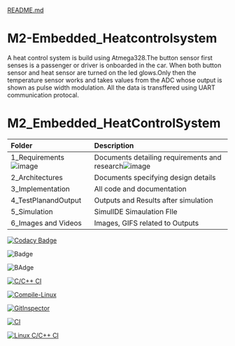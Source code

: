 [README.md](https://github.com/Mamtavishe/M2-Embedded_Heatcontrolsystem/files/7632241/README.md)
# M2-Embedded_Heatcontrolsystem

A heat control system is build using Atmega328.The button sensor first senses is a passenger or driver is onboarded in the car. When both button sensor and heat sensor are turned on the led glows.Only then the temperature sensor works and takes values from the ADC whose output is shown as pulse width modulation. All the data is transffered using UART communication protocal.
# M2_Embedded_HeatControlSystem

|**Folder**|**Description**|
| :- | :- |
|1_Requirements![image](https://user-images.githubusercontent.com/94283305/144180706-1628b82b-cc2e-4aca-8f84-b4083cc389d0.png)| Documents detailing requirements and research![image](https://user-images.githubusercontent.com/94283305/144180890-f1aa3c90-0420-4349-8a47-e11cb4514bbf.png)
|2_Architectures|Documents specifying design details|
|3_Implementation|All code and documentation|
|4_TestPlanandOutput|Outputs and Results after simulation|
|5_Simulation|SimulIDE Simaulation FIle|
|6_Images and Videos|Images, GIFS related to Outputs|


[![Codacy Badge](https://app.codacy.com/project/badge/Grade/78232789450b40daa10c0c74f810f497)](https://www.codacy.com/gh/Mamtavishe/M2-Embedded_Heatcontrolsystem/dashboard?utm_source=github.com&amp;utm_medium=referral&amp;utm_content=Mamtavishe/M2-Embedded_Heatcontrolsystem&amp;utm_campaign=Badge_Grade)

![Badge](https://api.codiga.io/project/30159/score/svg)

![BAdge](https://api.codiga.io/project/30159/status/svg)

[![C/C++ CI](https://github.com/Mamtavishe/M2-Embedded_Heatcontrolsystem/actions/workflows/c-cpp.yml/badge.svg)](https://github.com/Mamtavishe/M2-Embedded_Heatcontrolsystem/actions/workflows/c-cpp.yml)

[![Compile-Linux](https://github.com/Mamtavishe/M2-Embedded_Heatcontrolsystem/actions/workflows/compile.yml/badge.svg)](https://github.com/Mamtavishe/M2-Embedded_Heatcontrolsystem/actions/workflows/compile.yml)

[![GitInspector](https://github.com/Mamtavishe/M2-Embedded_Heatcontrolsystem/actions/workflows/GitInspector.yml/badge.svg)](https://github.com/Mamtavishe/M2-Embedded_Heatcontrolsystem/actions/workflows/GitInspector.yml)

[![CI](https://github.com/Mamtavishe/M2-Embedded_Heatcontrolsystem/actions/workflows/main.yml/badge.svg)](https://github.com/Mamtavishe/M2-Embedded_Heatcontrolsystem/actions/workflows/main.yml)

[![Linux C/C++ CI](https://github.com/Mamtavishe/M2-Embedded_Heatcontrolsystem/actions/workflows/Linux-c-cpp.yml/badge.svg)](https://github.com/Mamtavishe/M2-Embedded_Heatcontrolsystem/actions/workflows/Linux-c-cpp.yml)

